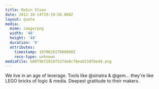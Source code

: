 ```yaml
---
title: Robin Sloan
date: 2012-10-14T19:19:58.000Z
layout: quote
media:
  mime: image/png
  width: '48'
  height: '48'
  duration: '0'
  attributes:
    timestamp: 19700101T000000Z
    reco-type: unknown
mediaFile: b80f9bf2918f5374e8cf8eab510fbe44.png
---
```

We live in an age of leverage. Tools like @sinatra & @gem… they're like LEGO bricks of logic & media. Deepest gratitude to their makers.
